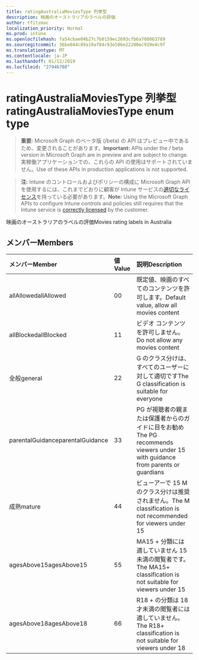 ```yaml
---
title: ratingAustraliaMoviesType 列挙型
description: 映画のオーストラリアのラベルの評価
author: tfitzmac
localization_priority: Normal
ms.prod: intune
ms.openlocfilehash: fa54cbae04b27c7b0159ec2693cfb6a708063789
ms.sourcegitcommit: 36be044c89a19af84c93e586e22200ec919e4c9f
ms.translationtype: MT
ms.contentlocale: ja-JP
ms.lasthandoff: 01/12/2019
ms.locfileid: "27946708"
---
```

# <a name="ratingaustraliamoviestype-enum-type"></a><span data-ttu-id="73e35-103">ratingAustraliaMoviesType 列挙型</span><span class="sxs-lookup"><span data-stu-id="73e35-103">ratingAustraliaMoviesType enum type</span></span>

> <span data-ttu-id="73e35-104">**重要:** Microsoft Graph のベータ版 (/beta) の API はプレビュー中であるため、変更されることがあります。</span><span class="sxs-lookup"><span data-stu-id="73e35-104">**Important:** APIs under the / beta version in Microsoft Graph are in preview and are subject to change.</span></span> <span data-ttu-id="73e35-105">実稼働アプリケーションでの、これらの API の使用はサポートされていません。</span><span class="sxs-lookup"><span data-stu-id="73e35-105">Use of these APIs in production applications is not supported.</span></span>

> <span data-ttu-id="73e35-106">**注:** Intune のコントロールおよびポリシーの構成に Microsoft Graph API を使用するには、これまでどおりに顧客が Intune サービスの[適切なライセンス](https://go.microsoft.com/fwlink/?linkid=839381)を持っている必要があります。</span><span class="sxs-lookup"><span data-stu-id="73e35-106">**Note:** Using the Microsoft Graph APIs to configure Intune controls and policies still requires that the Intune service is [correctly licensed](https://go.microsoft.com/fwlink/?linkid=839381) by the customer.</span></span>

<span data-ttu-id="73e35-107">映画のオーストラリアのラベルの評価</span><span class="sxs-lookup"><span data-stu-id="73e35-107">Movies rating labels in Australia</span></span>
## <a name="members"></a><span data-ttu-id="73e35-108">メンバー</span><span class="sxs-lookup"><span data-stu-id="73e35-108">Members</span></span>
|<span data-ttu-id="73e35-109">メンバー</span><span class="sxs-lookup"><span data-stu-id="73e35-109">Member</span></span>|<span data-ttu-id="73e35-110">値</span><span class="sxs-lookup"><span data-stu-id="73e35-110">Value</span></span>|<span data-ttu-id="73e35-111">説明</span><span class="sxs-lookup"><span data-stu-id="73e35-111">Description</span></span>|
|:---|:---|:---|
|<span data-ttu-id="73e35-112">allAllowed</span><span class="sxs-lookup"><span data-stu-id="73e35-112">allAllowed</span></span>|<span data-ttu-id="73e35-113">0</span><span class="sxs-lookup"><span data-stu-id="73e35-113">0</span></span>|<span data-ttu-id="73e35-114">既定値、映画のすべてのコンテンツを許可します。</span><span class="sxs-lookup"><span data-stu-id="73e35-114">Default value, allow all movies content</span></span>|
|<span data-ttu-id="73e35-115">allBlocked</span><span class="sxs-lookup"><span data-stu-id="73e35-115">allBlocked</span></span>|<span data-ttu-id="73e35-116">1</span><span class="sxs-lookup"><span data-stu-id="73e35-116">1</span></span>|<span data-ttu-id="73e35-117">ビデオ コンテンツを許可しません。</span><span class="sxs-lookup"><span data-stu-id="73e35-117">Do not allow any movies content</span></span>|
|<span data-ttu-id="73e35-118">全般</span><span class="sxs-lookup"><span data-stu-id="73e35-118">general</span></span>|<span data-ttu-id="73e35-119">2</span><span class="sxs-lookup"><span data-stu-id="73e35-119">2</span></span>|<span data-ttu-id="73e35-120">G のクラス分けは、すべてのユーザーに対して適切です</span><span class="sxs-lookup"><span data-stu-id="73e35-120">The G classification is suitable for everyone</span></span>|
|<span data-ttu-id="73e35-121">parentalGuidance</span><span class="sxs-lookup"><span data-stu-id="73e35-121">parentalGuidance</span></span>|<span data-ttu-id="73e35-122">3</span><span class="sxs-lookup"><span data-stu-id="73e35-122">3</span></span>|<span data-ttu-id="73e35-123">PG が視聴者の親または保護者からのガイドに目をお勧め</span><span class="sxs-lookup"><span data-stu-id="73e35-123">The PG recommends viewers under 15 with guidance from parents or guardians</span></span>|
|<span data-ttu-id="73e35-124">成熟</span><span class="sxs-lookup"><span data-stu-id="73e35-124">mature</span></span>|<span data-ttu-id="73e35-125">4</span><span class="sxs-lookup"><span data-stu-id="73e35-125">4</span></span>|<span data-ttu-id="73e35-126">ビューアーで 15 M のクラス分けは推奨されません。</span><span class="sxs-lookup"><span data-stu-id="73e35-126">The M classification is not recommended for viewers under 15</span></span>|
|<span data-ttu-id="73e35-127">agesAbove15</span><span class="sxs-lookup"><span data-stu-id="73e35-127">agesAbove15</span></span>|<span data-ttu-id="73e35-128">5</span><span class="sxs-lookup"><span data-stu-id="73e35-128">5</span></span>|<span data-ttu-id="73e35-129">MA15 + 分類には適していません 15 未満の閲覧者です。</span><span class="sxs-lookup"><span data-stu-id="73e35-129">The MA15+ classification is not suitable for viewers under 15</span></span>|
|<span data-ttu-id="73e35-130">agesAbove18</span><span class="sxs-lookup"><span data-stu-id="73e35-130">agesAbove18</span></span>|<span data-ttu-id="73e35-131">6</span><span class="sxs-lookup"><span data-stu-id="73e35-131">6</span></span>|<span data-ttu-id="73e35-132">R18 + の分類は 18 才未満の閲覧者には適していません。</span><span class="sxs-lookup"><span data-stu-id="73e35-132">The R18+ classification is not suitable for viewers under 18</span></span>|





